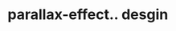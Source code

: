 # parallax-effect.. desgin                                                                                          
